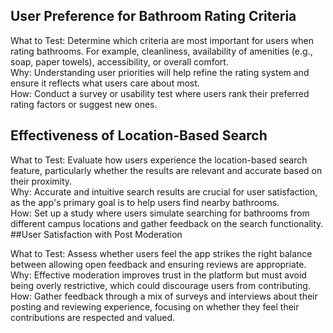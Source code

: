 ## User Preference for Bathroom Rating Criteria

What to Test: Determine which criteria are most important for users when rating bathrooms. For example, cleanliness, availability of amenities (e.g., soap, paper towels), accessibility, or overall comfort.\
Why: Understanding user priorities will help refine the rating system and ensure it reflects what users care about most.\
How: Conduct a survey or usability test where users rank their preferred rating factors or suggest new ones.
## Effectiveness of Location-Based Search

What to Test: Evaluate how users experience the location-based search feature, particularly whether the results are relevant and accurate based on their proximity.\
Why: Accurate and intuitive search results are crucial for user satisfaction, as the app's primary goal is to help users find nearby bathrooms.\
How: Set up a study where users simulate searching for bathrooms from different campus locations and gather feedback on the search functionality.\
##User Satisfaction with Post Moderation

What to Test: Assess whether users feel the app strikes the right balance between allowing open feedback and ensuring reviews are appropriate.\
Why: Effective moderation improves trust in the platform but must avoid being overly restrictive, which could discourage users from contributing.\
How: Gather feedback through a mix of surveys and interviews about their posting and reviewing experience, focusing on whether they feel their contributions are respected and valued.
